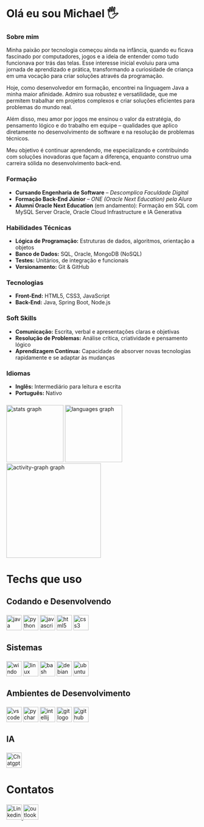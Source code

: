 <h1 align="left">Olá eu sou Michael 🖐</h1>

### Sobre mim  
Minha paixão por tecnologia começou ainda na infância, quando eu ficava fascinado por computadores, jogos e a ideia de entender como tudo funcionava por trás das telas. Esse interesse inicial evoluiu para uma jornada de aprendizado e prática, transformando a curiosidade de criança em uma vocação para criar soluções através da programação.  

Hoje, como desenvolvedor em formação, encontrei na linguagem Java a minha maior afinidade. Admiro sua robustez e versatilidade, que me permitem trabalhar em projetos complexos e criar soluções eficientes para problemas do mundo real.  

Além disso, meu amor por jogos me ensinou o valor da estratégia, do pensamento lógico e do trabalho em equipe – qualidades que aplico diretamente no desenvolvimento de software e na resolução de problemas técnicos.  

Meu objetivo é continuar aprendendo, me especializando e contribuindo com soluções inovadoras que façam a diferença, enquanto construo uma carreira sólida no desenvolvimento back-end.  

### Formação  
- **Cursando Engenharia de Software** – *Descomplica Faculdade Digital*  
- **Formação Back-End Júnior** – *ONE (Oracle Next Education) pela Alura*  
- **Alumni Oracle Next Education** (em andamento): Formação em SQL com MySQL Server Oracle, Oracle Cloud Infrastructure e IA Generativa  

### Habilidades Técnicas  
- **Lógica de Programação:** Estruturas de dados, algoritmos, orientação a objetos  
- **Banco de Dados:** SQL, Oracle, MongoDB (NoSQL)  
- **Testes:** Unitários, de integração e funcionais  
- **Versionamento:** Git & GitHub  

### Tecnologias  
- **Front-End:** HTML5, CSS3, JavaScript  
- **Back-End:** Java, Spring Boot, Node.js  

### Soft Skills  
- **Comunicação:** Escrita, verbal e apresentações claras e objetivas  
- **Resolução de Problemas:** Análise crítica, criatividade e pensamento lógico  
- **Aprendizagem Contínua:** Capacidade de absorver novas tecnologias rapidamente e se adaptar às mudanças  

### Idiomas  
- **Inglês:** Intermediário para leitura e escrita  
- **Português:** Nativo  
###

<div align="left">
  <img src="https://github-readme-stats.vercel.app/api?username=Dev-Moura&hide_title=false&hide_rank=false&show_icons=true&include_all_commits=true&count_private=true&disable_animations=false&theme=nord&locale=pt-br&hide_border=false&order=1" height="150" alt="stats graph"  />
  <img src="https://github-readme-stats.vercel.app/api/top-langs?username=Dev-Moura&locale=pt-br&hide_title=false&layout=compact&card_width=320&langs_count=5&theme=nord&hide_border=false&order=2" height="150" alt="languages graph"  />
  <img src="https://github-readme-activity-graph.vercel.app/graph?username=Dev-Moura&radius=16&theme=nord&area=true&order=5&custom_title=Gr%C3%A1fico%20de%20Contribui%C3%A7%C3%A3o%20de%20%20Michael%20" height="248" alt="activity-graph graph"  />
</div>

###

<h1 align="left">Techs que uso</h1>

###

<h2 align="left">Codando e Desenvolvendo</h2>

###

<div align="left">
  <img src="https://img.shields.io/badge/Java-ED8B00?style=for-the-badge&logo=openjdk&logoColor=white" height="40" alt="java logo"  />
  
  <img src="https://img.shields.io/badge/Python-3776AB?logo=python&logoColor=white&style=for-the-badge" height="40" alt="python logo"  />
  
  <img src="https://img.shields.io/badge/JavaScript-F7DF1E?logo=javascript&logoColor=black&style=for-the-badge" height="40" alt="javascript logo"  />

  <img src="https://img.shields.io/badge/HTML5-E34F26?logo=html5&logoColor=white&style=for-the-badge" height="40" alt="html5 logo"  />
 
  <img src="https://img.shields.io/badge/CSS3-1572B6?logo=css3&logoColor=white&style=for-the-badge" height="40" alt="css3 logo"  />
</div>

###

<h2 align="left">Sistemas</h2>

###

<div align="left">
  <img src="https://img.shields.io/badge/Windows-0078D6?logo=windows&logoColor=white&style=for-the-badge" height="40" alt="windows8 logo"  />
 
  <img src="https://img.shields.io/badge/Linux-FCC624?logo=linux&logoColor=black&style=for-the-badge" height="40" alt="linux logo"  />

  <img src="https://img.shields.io/badge/GNU Bash-4EAA25?logo=gnubash&logoColor=white&style=for-the-badge" height="40" alt="bash logo"  />
 
  <img src="https://img.shields.io/badge/Debian-A81D33?logo=debian&logoColor=white&style=for-the-badge" height="40" alt="debian logo"  />
 
  <img src="https://img.shields.io/badge/Ubuntu-E95420?logo=ubuntu&logoColor=white&style=for-the-badge" height="40" alt="ubuntu logo"  />
</div>

###

<h2 align="left">Ambientes de Desenvolvimento</h2>

###

<div align="left">
  <img src="https://img.shields.io/badge/Visual Studio Code-007ACC?logo=visualstudiocode&logoColor=white&style=for-the-badge" height="40" alt="vscode logo"  />

  <img src="https://img.shields.io/badge/PyCharm-000000?logo=pycharm&logoColor=white&style=for-the-badge" height="40" alt="pycharm logo"  />

  <img src="https://img.shields.io/badge/IntelliJ IDEA-000000?logo=intellijidea&logoColor=white&style=for-the-badge" height="40" alt="intellij logo"  />

  <img src="https://img.shields.io/badge/Git-F05032?logo=git&logoColor=white&style=for-the-badge" height="40" alt="git logo"  />
  <a href="https://github.com/Dev-Moura" target="_blank">
  <img src="https://img.shields.io/badge/GitHub-181717?logo=github&logoColor=white&style=for-the-badge" height="40" alt="github logo"  />
  </a>
</div>

###

<h2 align="left">IA</h2>

###

<div align="left">
  <img src="https://img.shields.io/badge/chatGPT-74aa9c?style=for-the-badge&logo=openai&logoColor=white)" height="40" alt="Chatgpt logo" />
</div>

###

<h1 align="left">Contatos</h1>

###

<div align="left">
  <a href="https://www.linkedin.com/in/michael-de-souza/" target="_blank">
  <img src="https://img.shields.io/badge/LinkedIn-0077B5?style=for-the-badge&logo=linkedin&logoColor=white" height="40" alt="Linkedin logo" />
  <a/>
  <a href="mailto:michael.moura72@hotmail.com" target="_blank">
  <img src="https://img.shields.io/badge/Microsoft_Outlook-0078D4?style=for-the-badge&logo=microsoft-outlook&logoColor=white" height="40" alt="outlook logo" />
  <a/>
</div>

